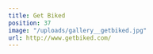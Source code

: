 ```yaml
---
title: Get Biked
position: 37
image: "/uploads/gallery__getbiked.jpg"
url: http://www.getbiked.com/
---
```


